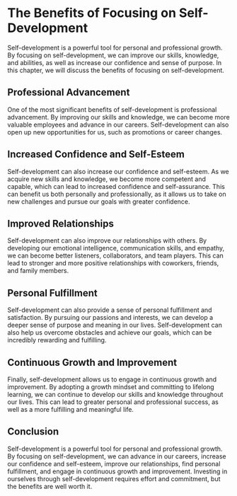 The Benefits of Focusing on Self-Development
====================================================================================================

Self-development is a powerful tool for personal and professional growth. By focusing on self-development, we can improve our skills, knowledge, and abilities, as well as increase our confidence and sense of purpose. In this chapter, we will discuss the benefits of focusing on self-development.

Professional Advancement
------------------------

One of the most significant benefits of self-development is professional advancement. By improving our skills and knowledge, we can become more valuable employees and advance in our careers. Self-development can also open up new opportunities for us, such as promotions or career changes.

Increased Confidence and Self-Esteem
------------------------------------

Self-development can also increase our confidence and self-esteem. As we acquire new skills and knowledge, we become more competent and capable, which can lead to increased confidence and self-assurance. This can benefit us both personally and professionally, as it allows us to take on new challenges and pursue our goals with greater confidence.

Improved Relationships
----------------------

Self-development can also improve our relationships with others. By developing our emotional intelligence, communication skills, and empathy, we can become better listeners, collaborators, and team players. This can lead to stronger and more positive relationships with coworkers, friends, and family members.

Personal Fulfillment
--------------------

Self-development can also provide a sense of personal fulfillment and satisfaction. By pursuing our passions and interests, we can develop a deeper sense of purpose and meaning in our lives. Self-development can also help us overcome obstacles and achieve our goals, which can be incredibly rewarding and fulfilling.

Continuous Growth and Improvement
---------------------------------

Finally, self-development allows us to engage in continuous growth and improvement. By adopting a growth mindset and committing to lifelong learning, we can continue to develop our skills and knowledge throughout our lives. This can lead to greater personal and professional success, as well as a more fulfilling and meaningful life.

Conclusion
----------

Self-development is a powerful tool for personal and professional growth. By focusing on self-development, we can advance in our careers, increase our confidence and self-esteem, improve our relationships, find personal fulfillment, and engage in continuous growth and improvement. Investing in ourselves through self-development requires effort and commitment, but the benefits are well worth it.

